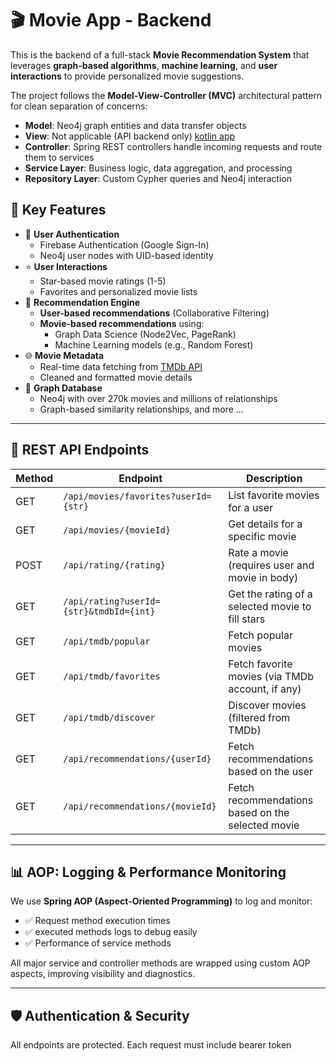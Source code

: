 # 🎬 Movie App - Backend

This is the backend of a full-stack **Movie Recommendation System** that leverages **graph-based algorithms**, **machine learning**, and **user interactions** to provide personalized movie suggestions.

The project follows the **Model-View-Controller (MVC)** architectural pattern for clean separation of concerns:
- **Model**: Neo4j graph entities and data transfer objects
- **View**: Not applicable (API backend only) [kotlin app](https://github.com/Onurege00/MovieApp)
- **Controller**: Spring REST controllers handle incoming requests and route them to services
- **Service Layer**: Business logic, data aggregation, and processing
- **Repository Layer**: Custom Cypher queries and Neo4j interaction

## 🧠 Key Features

- 🔐 **User Authentication**
  - Firebase Authentication (Google Sign-In)
  - Neo4j user nodes with UID-based identity
- ⭐ **User Interactions**
  - Star-based movie ratings (1-5)
  - Favorites and personalized movie lists
- 🧩 **Recommendation Engine**
  - **User-based recommendations** (Collaborative Filtering)
  - **Movie-based recommendations** using:
    - Graph Data Science (Node2Vec, PageRank)
    - Machine Learning models (e.g., Random Forest)
- 🌐 **Movie Metadata**
  - Real-time data fetching from [TMDb API](https://www.themoviedb.org/documentation/api)
  - Cleaned and formatted movie details
- 🌲 **Graph Database**
  - Neo4j with over 270k movies and millions of relationships
  - Graph-based similarity relationships, and more ...

---

## 📡 REST API Endpoints

| Method | Endpoint                                         | Description                                      |
|--------|--------------------------------------------------|--------------------------------------------------|
| GET    | `/api/movies/favorites?userId={str}`            | List favorite movies for a user                  |
| GET    | `/api/movies/{movieId}`                         | Get details for a specific movie                 |
| POST   | `/api/rating/{rating}`                          | Rate a movie (requires user and movie in body)   |
| GET    | `/api/rating?userId={str}&tmdbId={int}`         | Get the rating of a selected movie to fill stars |
| GET    | `/api/tmdb/popular`                             | Fetch popular movies                             |
| GET    | `/api/tmdb/favorites`                           | Fetch favorite movies (via TMDb account, if any) |
| GET    | `/api/tmdb/discover`                            | Discover movies (filtered from TMDb)             |
| GET    | `/api/recommendations/{userId}`                 | Fetch recommendations based on the user          |
| GET    | `/api/recommendations/{movieId}`                | Fetch recommendations based on the selected movie |

---

## 📊 AOP: Logging & Performance Monitoring

We use **Spring AOP (Aspect-Oriented Programming)** to log and monitor:

- ✅ Request method execution times
- ✅ executed methods logs to debug easily
- ✅ Performance of service methods

All major service and controller methods are wrapped using custom AOP aspects, improving visibility and diagnostics.

---

## 🛡️ Authentication & Security

All endpoints are protected. Each request must include bearer token<firebase-id-token>
